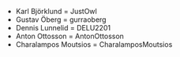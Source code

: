 - Karl Björklund = JustOwl
- Gustav Öberg = gurraoberg
- Dennis Lunnelid = DELU2201
- Anton Ottosson = AntonOttosson
- Charalampos Moutsios = CharalamposMoutsios
